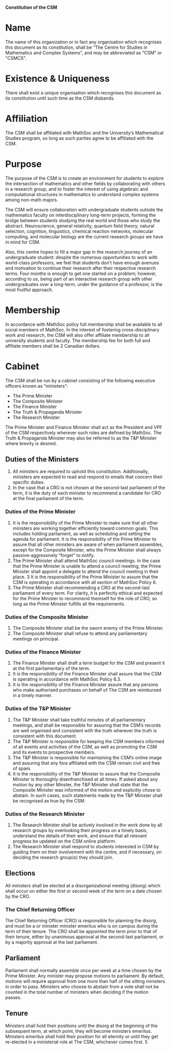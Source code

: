 **Constitution of the CSM**

# Name
The name of this organization or in fact any organisation which recognises this document as its constitution, shall be “The Centre for Studies in Mathematics and Complex Systems”, and may be abbreviated as “CSM” or "CSMCS".

# Existence & Uniqueness
There shall exist a unique organisation which recognises this document as its constitution until such time as the CSM disbands.

# Affiliation
The CSM shall be affiliated with MathSoc and the University’s Mathematical Studies program, so long as such parties agree to be affiliated with the CSM.

# Purpose
The purpose of the CSM is to create an environment for students to explore the intersection of mathematics and other fields by collaborating with others in a research group, and to foster the interest of using algebraic and computational structures in mathematics to understand complex systems among non-math majors.

The CSM will ensure collaboration with undergraduate students outside the mathematics faculty on interdisciplinary long-term projects, forming the bridge between students studying the real world and those who study the abstract. Neuroscience, general relativity, quantum field theory, natural selection, cognition, linguistics, chemical reaction networks, molecular computing, and molecular biology are the current research groups we have in mind for CSM.

Also, this centre hopes to fill a major gap in the research journey of an undergraduate student: despite the numerous opportunities to work with world-class professors, we feel that students don’t have enough avenues and motivation to continue their research after their respective research terms. Four months is enough to get one started on a problem; however, according to us, being part of an interactive research group with other undergraduates over a long-term, under the guidance of a professor, is the most fruitful approach.

# Membership
In accordance with MathSoc policy full membership shall be available to all social members of MathSoc. In the interest of fostering cross-disciplinary work and research, the CSM will also offer affiliate membership to all university students and faculty. The membership fee for both full and affiliate members shall be 2 Canadian dollars.

# Cabinet
The CSM shall be run by a cabinet consisting of the following executive officers known as “ministers”:
- The Prime Minister
- The Composite Minister
- The Finance Minister
- The Truth & Propaganda Minister
- The Research Minister

The Prime Minister and Finance Minister shall act as the President and VPF of the CSM respectively wherever such roles are defined by MathSoc. The Truth & Propaganda Minister may also be referred to as the T&P Minister where brevity is desired.

## Duties of the Ministers
1. All ministers are required to uphold this constitution. Additionally, ministers are expected to read and respond to emails that concern their specific duties.
2. In the case that a CRO is not chosen at the second-last parliament of the term, it is the duty of each minister to recommend a candidate for CRO at the final parliament of the term.

### Duties of the Prime Minister
1. It is the responsibility of the Prime Minister to make sure that all other ministers are working together efficiently toward common goals. This includes holding parliament, as well as scheduling and setting the agenda for parliament. It is the responsibility of the Prime Minister to assure that all other ministers are aware of when parliament assembles, except for the Composite Minister, who the Prime Minister shall always passive-aggressively “forget” to notify.
2. The Prime Minister shall attend MathSoc council meetings. In the case that the Prime Minister is unable to attend a council meeting, the Prime Minister shall appoint a delegate to attend the council meeting in their place.
3 It is the responsibility of the Prime Minister to assure that the CSM is operating in accordance with all section of MathSoc Policy 6.
4. The Prime Minister shall recommending a CRO at the second-last parliament of every term. For clarity, it is perfectly ethical and expected for the Prime Minister to recommend themself for the role of CRO, so long as the Prime Minister fulfills all the requirements.

### Duties of the Composite Minister
   1. The Composite Minister shall be the sworn enemy of the Prime Minister.
   2. The Composite Minister shall refuse to attend any parliamentary meetings on principal.
   
### Duties of the Finance Minister
   1. The Finance Minster shall draft a term budget for the CSM and present it at the first parliamentary of the term.
   2. It is the responsibility of the Finance Minister shall assure that the CSM is operating in accordance with MathSoc Policy 6.3.
   3. It is the responsibility of the Finance Minister assure that any persons who make authorised purchases on behalf of The CSM are reimbursed in a timely manner.
   
### Duties of the T&P Minister
1. The T&P Minister shall take truthful minutes of all parliamentary meetings, and shall be responsible for assuring that the CSM’s records are well organised and consistent with the truth wherever the truth is consistent with this document.
2. The T&P Minister is responsible for keeping the CSM members informed of all events and activities of the CSM, as well as promoting the CSM and its events to prospective members.
3. The T&P Minister is responsible for maintaining the CSM’s online image and assuring that any fora affiliated with the CSM remain civil and free of spam.
4. It is the responsibility of the T&P Minister to assure that the Composite Minister is thoroughly disenfranchised at all times. If asked about any motion by any other Minster, the T&P Minister shall state that the Composite Minister was informed of the motion and explicitly chose to abstain. In such cases, such statements made by the T&P Minister shall be recognised as true by the CSM.

### Duties of the Research Minister
1. The Research Minister shall be actively involved in the work done by all research groups by overlooking their progress on a timely basis, understand the details of their work, and ensure that all relevant progress be updated on the CSM online platform.
2. The Research Minister shall respond to students interested in CSM by guiding them on their involvement with the centre, and if necessary, on deciding the research group(s) they should join.

## Elections
All ministers shall be elected at a disorganizational meeting (disorg) which shall occur on either the first or second week of the term on a date chosen by the CRO.

### The Chief Returning Officer
The Chief Returning Officer (CRO) is responsible for planning the disorg, and must be a or minister minister emeritus who is on campus during the term of their tenure. The CRO shall be appointed the term prior to that of their tenure, either by unanimous approval at the second-last parliament, or by a majority approval at the last parliament.

## Parliament
Parliament shall normally assemble once per week at a time chosen by the Prime Minister. Any minister may propose motions to parliament. By default, motions will require approval from one more than half of the sitting ministers in order to pass. Ministers who choose to abstain from a vote shall not be counted in the total number of ministers when deciding if the motion passes.

## Tenure
Ministers shall hold their positions until the disorg at the beginning of the subsequent term, at which point, they will become ministers emeritus. Ministers emeritus shall hold their position for all eternity or until they get re-elected in a ministerial role at The CSM, whichever comes first.
5
